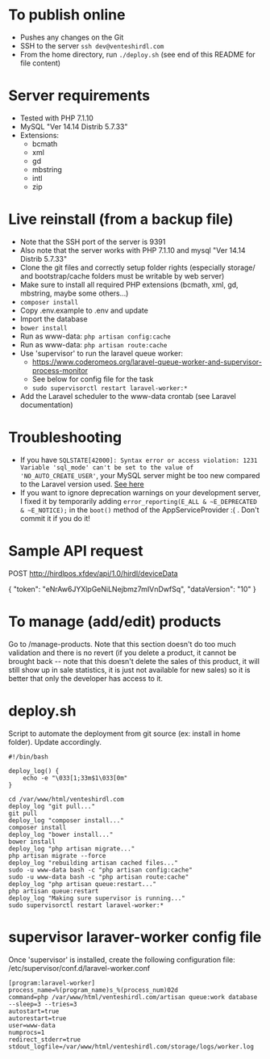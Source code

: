 To publish online
===
- Pushes any changes on the Git
- SSH to the server `ssh dev@venteshirdl.com`
- From the home directory, run `./deploy.sh` (see end of this README for file content)

Server requirements
===
- Tested with PHP 7.1.10
- MySQL "Ver 14.14 Distrib 5.7.33"
- Extensions:
  - bcmath
  - xml
  - gd
  - mbstring
  - intl
  - zip

Live reinstall (from a backup file)
===
- Note that the SSH port of the server is 9391
- Also note that the server works with PHP 7.1.10 and mysql "Ver 14.14 Distrib 5.7.33"
- Clone the git files and correctly setup folder rights (especially storage/ and bootstrap/cache folders must be writable by web server)
- Make sure to install all required PHP extensions (bcmath, xml, gd, mbstring, maybe some others...)
- `composer install`
- Copy .env.example to .env and update
- Import the database
- `bower install`
- Run as www-data: `php artisan config:cache`
- Run as www-data: `php artisan route:cache`
- Use 'supervisor' to run the laravel queue worker:
    - https://www.coderomeos.org/laravel-queue-worker-and-supervisor-process-monitor
    - See below for config file for the task
    - `sudo supervisorctl restart laravel-worker:*`
- Add the Laravel scheduler to the www-data crontab (see Laravel documentation)

Troubleshooting
===
- If you have `SQLSTATE[42000]: Syntax error or access violation: 1231 Variable 'sql_mode' can't be set to the value of 'NO_AUTO_CREATE_USER'`, your MySQL server might be too new compared to the Laravel version used. [See here](https://stackoverflow.com/questions/50068663/laravel-5-5-with-mysql-8-0-11-sql-mode-cant-be-set-to-the-value-of-no-auto)
- If you want to ignore deprecation warnings on your development server, I fixed it by temporarily adding `error_reporting(E_ALL & ~E_DEPRECATED & ~E_NOTICE);` in the `boot()` method of the AppServiceProvider :( . Don't commit it if you do it!

Sample API request
===
POST http://hirdlpos.xfdev/api/1.0/hirdl/deviceData

{
	"token": "eNrAw6JYXlpGeNiLNejbmz7mIVnDwfSq",
	"dataVersion": "10"
}

To manage (add/edit) products
===
Go to /manage-products. Note that this section doesn't do too much validation and there is no revert (if you delete a product, it cannot be brought back -- note that this doesn't delete the sales of this product, it will still show up in sale statistics, it is just not available for new sales) so it is better that only the developer has access to it.

deploy.sh
===
Script to automate the deployment from git source (ex: install in home folder). Update accordingly.

```
#!/bin/bash

deploy_log() {
	echo -e "\033[1;33m$1\033[0m"
}

cd /var/www/html/venteshirdl.com
deploy_log "git pull..."
git pull
deploy_log "composer install..."
composer install
deploy_log "bower install..."
bower install
deploy_log "php artisan migrate..."
php artisan migrate --force
deploy_log "rebuilding artisan cached files..."
sudo -u www-data bash -c "php artisan config:cache"
sudo -u www-data bash -c "php artisan route:cache"
deploy_log "php artisan queue:restart..."
php artisan queue:restart
deploy_log "Making sure supervisor is running..."
sudo supervisorctl restart laravel-worker:*
```

supervisor laraver-worker config file
===
Once 'supervisor' is installed, create the following configuration file:
/etc/supervisor/conf.d/laravel-worker.conf
```
[program:laravel-worker]
process_name=%(program_name)s_%(process_num)02d
command=php /var/www/html/venteshirdl.com/artisan queue:work database --sleep=3 --tries=3
autostart=true
autorestart=true
user=www-data
numprocs=1
redirect_stderr=true
stdout_logfile=/var/www/html/venteshirdl.com/storage/logs/worker.log
```

